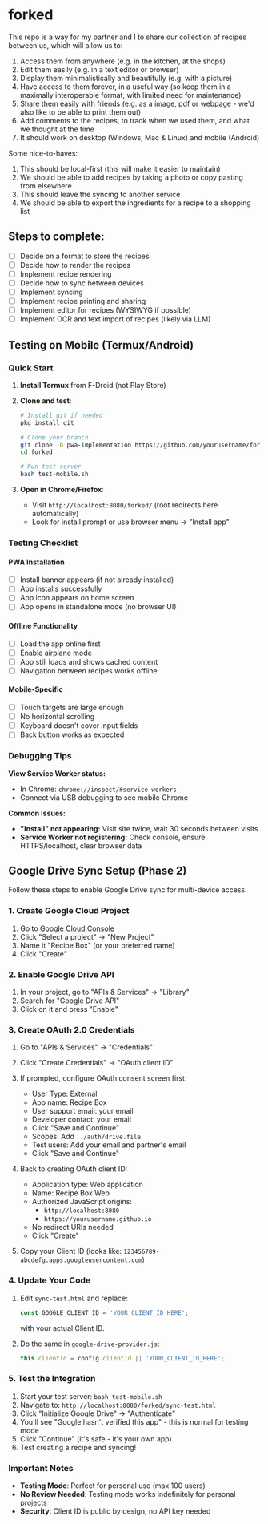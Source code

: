 # forked

This repo is a way for my partner and I to share our collection of recipes between us, which will allow us to:
1. Access them from anywhere (e.g. in the kitchen, at the shops)
2. Edit them easily (e.g. in a text editor or browser)
3. Display them minimalistically and beautifully (e.g. with a picture)
4. Have access to them forever, in a useful way (so keep them in a maximally interoperable format, with limited need for maintenance)
5. Share them easily with friends (e.g. as a image, pdf or webpage - we'd also like to be able to print them out)
6. Add comments to the recipes, to track when we used them, and what we thought at the time
7. It should work on desktop (Windows, Mac & Linux) and mobile (Android)

Some nice-to-haves:
1. This should be local-first (this will make it easier to maintain)
2. We should be able to add recipes by taking a photo or copy pasting from elsewhere
3. This should leave the syncing to another service
4. We should be able to export the ingredients for a recipe to a shopping list

## Steps to complete:
- [ ] Decide on a format to store the recipes
- [ ] Decide how to render the recipes
- [ ] Implement recipe rendering
- [ ] Decide how to sync between devices
- [ ] Implement syncing
- [ ] Implement recipe printing and sharing
- [ ] Implement editor for recipes (WYSIWYG if possible)
- [ ] Implement OCR and text import of recipes (likely via LLM)

## Testing on Mobile (Termux/Android)

### Quick Start

1. **Install Termux** from F-Droid (not Play Store)
   
2. **Clone and test**:
   ```bash
   # Install git if needed
   pkg install git
   
   # Clone your branch
   git clone -b pwa-implementation https://github.com/yourusername/forked.git
   cd forked
   
   # Run test server
   bash test-mobile.sh
   ```

3. **Open in Chrome/Firefox**:
   - Visit `http://localhost:8080/forked/` (root redirects here automatically)
   - Look for install prompt or use browser menu → "Install app"

### Testing Checklist

#### PWA Installation
- [ ] Install banner appears (if not already installed)
- [ ] App installs successfully
- [ ] App icon appears on home screen
- [ ] App opens in standalone mode (no browser UI)

#### Offline Functionality
- [ ] Load the app online first
- [ ] Enable airplane mode
- [ ] App still loads and shows cached content
- [ ] Navigation between recipes works offline

#### Mobile-Specific
- [ ] Touch targets are large enough
- [ ] No horizontal scrolling
- [ ] Keyboard doesn't cover input fields
- [ ] Back button works as expected

### Debugging Tips

**View Service Worker status:**
- In Chrome: `chrome://inspect/#service-workers`
- Connect via USB debugging to see mobile Chrome

**Common Issues:**
- **"Install" not appearing:** Visit site twice, wait 30 seconds between visits
- **Service Worker not registering:** Check console, ensure HTTPS/localhost, clear browser data

## Google Drive Sync Setup (Phase 2)

Follow these steps to enable Google Drive sync for multi-device access.

### 1. Create Google Cloud Project

1. Go to [Google Cloud Console](https://console.cloud.google.com)
2. Click "Select a project" → "New Project"
3. Name it "Recipe Box" (or your preferred name)
4. Click "Create"

### 2. Enable Google Drive API

1. In your project, go to "APIs & Services" → "Library"
2. Search for "Google Drive API"
3. Click on it and press "Enable"

### 3. Create OAuth 2.0 Credentials

1. Go to "APIs & Services" → "Credentials"
2. Click "Create Credentials" → "OAuth client ID"
3. If prompted, configure OAuth consent screen first:
   - User Type: External
   - App name: Recipe Box
   - User support email: your email
   - Developer contact: your email
   - Click "Save and Continue"
   - Scopes: Add `../auth/drive.file` 
   - Test users: Add your email and partner's email
   - Click "Save and Continue"

4. Back to creating OAuth client ID:
   - Application type: Web application
   - Name: Recipe Box Web
   - Authorized JavaScript origins:
     - `http://localhost:8080`
     - `https://yourusername.github.io`
   - No redirect URIs needed
   - Click "Create"

5. Copy your Client ID (looks like: `123456789-abcdefg.apps.googleusercontent.com`)

### 4. Update Your Code

1. Edit `sync-test.html` and replace:
   ```javascript
   const GOOGLE_CLIENT_ID = 'YOUR_CLIENT_ID_HERE';
   ```
   with your actual Client ID.

2. Do the same in `google-drive-provider.js`:
   ```javascript
   this.clientId = config.clientId || 'YOUR_CLIENT_ID_HERE';
   ```

### 5. Test the Integration

1. Start your test server: `bash test-mobile.sh`
2. Navigate to: `http://localhost:8080/forked/sync-test.html`
3. Click "Initialize Google Drive" → "Authenticate"
4. You'll see "Google hasn't verified this app" - this is normal for testing mode
5. Click "Continue" (it's safe - it's your own app)
6. Test creating a recipe and syncing!

### Important Notes

- **Testing Mode**: Perfect for personal use (max 100 users)
- **No Review Needed**: Testing mode works indefinitely for personal projects
- **Security**: Client ID is public by design, no API key needed
